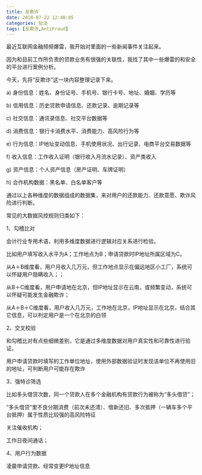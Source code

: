 ```yaml
---
title: 反欺诈
date: 2018-07-22 12:40:05
categories: 扯淡
tags: [反欺诈,AntiFraud]
---
```


最近互联网金融频频爆雷，我开始对里面的一些新闻事件关注起来。

因为和目前工作所负责的贷款业务有很强的关联性，我找了其中一些爆雷的和安全的平台进行案例分析。

今天，先将“反欺诈”这一块内容整理记录下来。

a) 身份信息：姓名、身份证号、手机号、银行卡号、地址、婚姻、学历等

b) 信用信息：历史贷款申请信息、还款记录、逾期记录等

c) 社交信息：通讯录信息、社交平台数据等 

d) 消费信息：银行卡消费水平、消费能力、高风险行为等 

e) 行为信息：IP地址变动信息、手机使用状况、出行记录、电商平台交易数据等

f)  收入信息：工作收入证明（银行收入月流水记录）、资产类收入 

g) 资产信息：个人资产信息（房产证明、车牌证明）

h) 合作机构数据：黑名单、白名单客户等

通过以上各种维度的数据组成的数据集，来对用户的还款能力、还款意愿、欺诈风险进行判断。

常见的大数据风控规则归类如下：

1、勾稽比对

会计行业专用术语，利用多维度数据进行逻辑对应关系进行检验。

比如用户填写收入水平为A；工作地点为B；申请贷款时IP地址所属区域为C。

从A＋B维度看，用户月收入几万元，但工作地点显示在偏远地区小工厂，系统可以怀疑用户隐瞒收入；；

从B＋C维度看，用户申请地在北京，但IP地址显示在云南，或频繁变动，系统可以怀疑可能发生金融欺诈；

从A＋B＋C维度看，用户收入几万元，工作地在北京，IP地址显示在北京，结合其它信息，可以判定用户是一个在北京的白领

2、交叉校验

和勾稽比对有点些细微差别，它是通过多维度数据对用户真实性和可靠性进行验证。

用户申请贷款时填写的工作单位地址，使用外部数据验证时发现该单位不再使用旧的地址，可判断用户可能存在欺诈

3、强特诊筛选

比如多头借贷次数，同一个贷款人在多个金融机构有贷款行为被称为“多头借贷”；

“多头借贷”里不良分期消费（前次未还清）、借新还旧、多次抵押（一辆车多个平台抵押）属于性质比较强的高风险特征

关注催收机构；

工作日夜间通话；

4、用户行为数据

凌晨申请贷款、经常变更IP地址信息







 

 

 

 

 